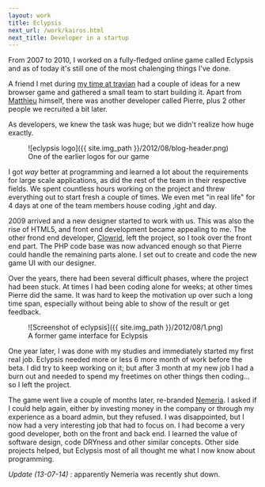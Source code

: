 ```yaml
---
layout: work
title: Eclypsis
next_url: /work/kairos.html
next_title: Developer in a startup
---
```

From 2007 to 2010, I worked on a fully-fledged online game called Eclypsis and as of today it's still one of the most chalenging things I've done.

A friend I met during [my time at travian](/work/travian.html) had a couple of ideas for a new browser game and gathered a small team to start building it. Apart from [Matthieu](http://urls.fr/pms "Matthieu's portfolio") himself, there was another developer called Pierre, plus 2 other people we recruited a bit later.

As developers, we knew the task was huge; but we didn't realize how huge exactly.

<figure>
	![eclypsis logo]({{ site.img_path }}/2012/08/blog-header.png)
	<figcaption>
		One of the earlier logos for our game
	</figcaption>
</figure>

I got *way* better at programming and learned a lot about the requirements for large scale applications, as did the rest of the team in their respective fields. We spent countless hours working on the project and threw everything out to start fresh a couple of times. We even met "in real life" for 4 days at one of the team members house coding ,ight and day.

2009 arrived and a new designer started to work with us. This was also the rise of HTML5, and front end development became appealing to me. The other frond end developer, [Clowrid](http://www.bruno-faugeroux.fr/), left the project, so I took over the front end part. The PHP code base was now advanced enough so that Pierre could handle the remaining parts alone. I set out to create and code the new game UI with our designer.

Over the years, there had been several difficult phases, where the project had been stuck. At times I had been coding alone for weeks; at other times Pierre did the same. It was hard to keep the motivation up over such a long time span, especially without being able to show of the result or get feedback.

<figure>
	![Screenshot of eclypsis]({{ site.img_path }}/2012/08/1.png)
	<figcaption>
		A former game interface for Eclypsis
	</figcaption>
</figure>

One year later, I was done with my studies and immediately started my first real job. Eclypsis needed more or less 6 more month of work before the beta. I did try to keep working on it; but after 3 month at my new job I had a burn out and needed to spend my freetimes on other things then coding… so I left the project.

The game went live a couple of months later, re-branded [Nemeria](http://www.nemeria.com/). I asked if I could help again, either by investing money in the company or through my experience as a board admin, but they refused. I was disappointed, but I now had a very interesting job that had to focus on. I had become a very good developer, both on the front and back end. I learned the value of software design, code DRYness and other similar concepts. Other side projects helped, but Eclypsis most of all thought me what I now know about programming.

*Update (13-07-14)* : apparently Nemeria was recently shut down.